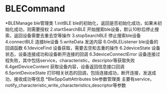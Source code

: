 # BLECommand
 *BLEManage ble管理类
  1.initBLE ble的初始化，返回是否初始化成功，如果未初始化成功，则需要授权
  2.startSearchBLE  开始搜索ble设备，默认10秒后停止搜索，返回设备需要去重去空等操作
  3.stopSearchBLE  停止搜索ble设备
  4.connectBLE  连接ble设备
  5.writeData  发送内容
  6.OnBLEListener  ble设备的回调函数
   6.1deviceFind   设备获取，需要去空和去重的操作
   6.2deviceState  设备状态，设备连接成功和设备断开连接的回调
   6.3deviceConnectError  设备连接过程失败，其中包括service，characteristic，descriptor等获取失败
   6.4getDeviceContent   获取设备内容，设备返回信息接口回调
   6.5printDeviceState   打印相关状态的回调，包括连接成功，断开连接，发送成功，接收成功等信息
 *BleSppGattAttributes  ble参数管理类
  主要有service，notify_characteristic,write_characteristics,descriptor等参数
